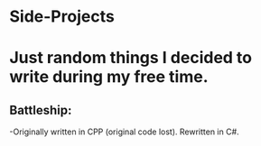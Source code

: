 # Side-Projects
Just random things I decided to write during my free time.
=================
## Battleship:
-Originally written in CPP (original code lost). Rewritten in C#.
